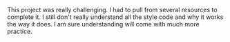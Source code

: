 This project was really challenging. I had to pull from several resources to complete it. I still don't really understand all the style code and why it works the way it does. I am sure understanding will come with much more practice.  